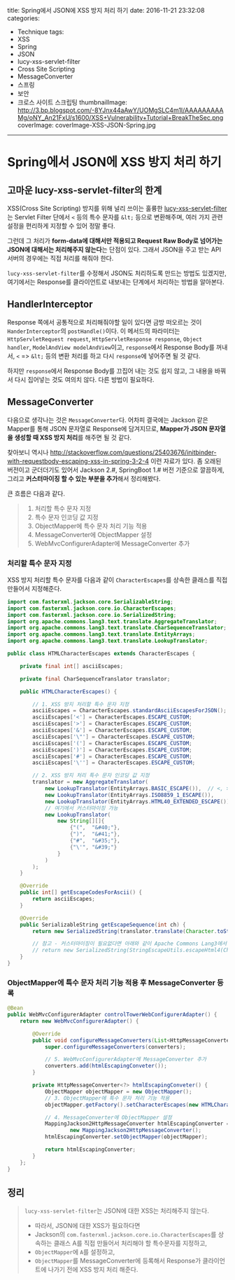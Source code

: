 title: Spring에서 JSON에 XSS 방지 처리 하기
date: 2016-11-21 23:32:08
categories:
  - Technique
tags:
  - XSS
  - Spring
  - JSON
  - lucy-xss-servlet-filter
  - Cross Site Scripting
  - MessageConverter
  - 스프링
  - 보안
  - 크로스 사이트 스크립팅
thumbnailImage: http://3.bp.blogspot.com/-8YJnx44aAwY/UOMgSLC4m1I/AAAAAAAAAMg/oNY_An21FxU/s1600/XSS+Vulnerability+Tutorial+BreakTheSec.png
coverImage: coverImage-XSS-JSON-Spring.jpg
---

# Spring에서 JSON에 XSS 방지 처리 하기

## 고마운 lucy-xss-servlet-filter의 한계

XSS(Cross Site Scripting) 방지를 위해 널리 쓰이는 훌륭한 [lucy-xss-servlet-filter](https://github.com/naver/lucy-xss-servlet-filter)는 Servlet Filter 단에서 `<` 등의 특수 문자를 `&lt;` 등으로 변환해주며, 여러 가지 관련 설정을 편리하게 지정할 수 있어 정말 좋다.

그런데 그 처리가 **form-data에 대해서만 적용되고 Request Raw Body로 넘어가는 JSON에 대해서는 처리해주지 않는다**는 단점이 있다. 그래서 JSON을 주고 받는 API 서버의 경우에는 직접 처리를 해줘야 한다.

`lucy-xss-servlet-filter`를 수정해서 JSON도 처리하도록 만드는 방법도 있겠지만, 여기에서는 Response를 클라이언트로 내보내는 단계에서 처리하는 방법을 알아본다.


## HandlerInterceptor

Response 쪽에서 공통적으로 처리해줘야할 일이 있다면 금방 떠오르는 것이 `HanderInterceptor`의 `postHandle()`이다. 이 메서드의 파라미터는 `HttpServletRequest request`, `HttpServletResponse response`, `Object handler`, `ModelAndView modelAndView`이고, `response`에서 Response Body를 꺼내서, `<` => `&lt;` 등의 변환 처리를 하고 다시 `response`에 넣어주면 될 것 같다.

하지만 `response`에서 Response Body를 끄집어 내는 것도 쉽지 않고, 그 내용을 바꿔서 다시 집어넣는 것도 여의치 않다. 다른 방법이 필요하다.

## MessageConverter

다음으로 생각나는 것은 `MessageConverter`다. 어차피 결국에는 Jackson 같은 Mapper를 통해 JSON 문자열로 Response에 담겨지므로, **Mapper가 JSON 문자열을 생성할 때 XSS 방지 처리**를 해주면 될 것 같다.

찾아보니 역시나 http://stackoverflow.com/questions/25403676/initbinder-with-requestbody-escaping-xss-in-spring-3-2-4 이런 자료가 있다. 좀 오래된 버전이고 군더더기도 있어서 Jackson 2.#, SpringBoot 1.# 버전 기준으로 깔끔하게, 그리고 **커스터마이징 할 수 있는 부분을 추가**해서 정리해봤다.

큰 흐름은 다음과 같다.

>1. 처리할 특수 문자 지정
>1. 특수 문자 인코딩 값 지정
>1. ObjectMapper에 특수 문자 처리 기능 적용
>1. MessageConverter에 ObjectMapper 설정
>1. WebMvcConfigurerAdapter에 MessageConverter 추가

### 처리할 특수 문자 지정

XSS 방지 처리할 특수 문자를 다음과 같이 `CharacterEscapes`를 상속한 클래스를 직접 만들어서 지정해준다.

```java
import com.fasterxml.jackson.core.SerializableString;
import com.fasterxml.jackson.core.io.CharacterEscapes;
import com.fasterxml.jackson.core.io.SerializedString;
import org.apache.commons.lang3.text.translate.AggregateTranslator;
import org.apache.commons.lang3.text.translate.CharSequenceTranslator;
import org.apache.commons.lang3.text.translate.EntityArrays;
import org.apache.commons.lang3.text.translate.LookupTranslator;

public class HTMLCharacterEscapes extends CharacterEscapes {

    private final int[] asciiEscapes;

    private final CharSequenceTranslator translator;

    public HTMLCharacterEscapes() {

        // 1. XSS 방지 처리할 특수 문자 지정
        asciiEscapes = CharacterEscapes.standardAsciiEscapesForJSON();
        asciiEscapes['<'] = CharacterEscapes.ESCAPE_CUSTOM;
        asciiEscapes['>'] = CharacterEscapes.ESCAPE_CUSTOM;
        asciiEscapes['&'] = CharacterEscapes.ESCAPE_CUSTOM;
        asciiEscapes['\"'] = CharacterEscapes.ESCAPE_CUSTOM;
        asciiEscapes['('] = CharacterEscapes.ESCAPE_CUSTOM;
        asciiEscapes[')'] = CharacterEscapes.ESCAPE_CUSTOM;
        asciiEscapes['#'] = CharacterEscapes.ESCAPE_CUSTOM;
        asciiEscapes['\''] = CharacterEscapes.ESCAPE_CUSTOM;

        // 2. XSS 방지 처리 특수 문자 인코딩 값 지정
        translator = new AggregateTranslator(
            new LookupTranslator(EntityArrays.BASIC_ESCAPE()),  // <, >, &, " 는 여기에 포함됨
            new LookupTranslator(EntityArrays.ISO8859_1_ESCAPE()),
            new LookupTranslator(EntityArrays.HTML40_EXTENDED_ESCAPE()),
            // 여기에서 커스터마이징 가능
            new LookupTranslator(
                new String[][]{
                    {"(",  "&#40;"},
                    {")",  "&#41;"},
                    {"#",  "&#35;"},
                    {"\'", "&#39;"}
                }
            )
        );
    }

    @Override
    public int[] getEscapeCodesForAscii() {
        return asciiEscapes;
    }

    @Override
    public SerializableString getEscapeSequence(int ch) {
        return new SerializedString(translator.translate(Character.toString((char) ch)));

        // 참고 - 커스터마이징이 필요없다면 아래와 같이 Apache Commons Lang3에서 제공하는 메서드를 써도 된다.
        // return new SerializedString(StringEscapeUtils.escapeHtml4(Character.toString((char) ch)));
    }
}

```

### ObjectMapper에 특수 문자 처리 기능 적용 후 MessageConverter 등록

```java
@Bean
public WebMvcConfigurerAdapter controlTowerWebConfigurerAdapter() {
    return new WebMvcConfigurerAdapter() {

        @Override
        public void configureMessageConverters(List<HttpMessageConverter<?>> converters) {
            super.configureMessageConverters(converters);

            // 5. WebMvcConfigurerAdapter에 MessageConverter 추가
            converters.add(htmlEscapingConveter());
        }

        private HttpMessageConverter<?> htmlEscapingConveter() {
            ObjectMapper objectMapper = new ObjectMapper();
            // 3. ObjectMapper에 특수 문자 처리 기능 적용
            objectMapper.getFactory().setCharacterEscapes(new HTMLCharacterEscapes());

            // 4. MessageConverter에 ObjectMapper 설정
            MappingJackson2HttpMessageConverter htmlEscapingConverter =
                    new MappingJackson2HttpMessageConverter();
            htmlEscapingConverter.setObjectMapper(objectMapper);

            return htmlEscapingConverter;
        }
    };
}
```

## 정리

>`lucy-xss-servlet-filter`는 JSON에 대한 XSS는 처리해주지 않는다.
>
>- 따라서, JSON에 대한 XSS가 필요하다면
>- Jackson의 `com.fasterxml.jackson.core.io.CharacterEscapes`를 상속하는 클래스 A를 직접 만들어서 처리해야 할 특수문자를 지정하고,
>- `ObjectMapper`에 `A`를 설정하고,
>- `ObjectMapper`를 MessageConverter에 등록해서 Response가 클라이언트에 나가기 전에 XSS 방지 처리 해준다.

